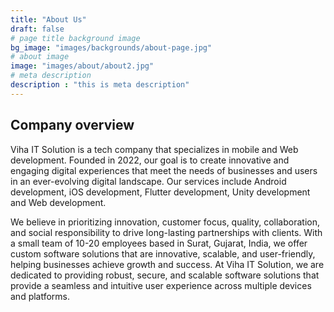```yaml
---
title: "About Us"
draft: false
# page title background image
bg_image: "images/backgrounds/about-page.jpg"
# about image
image: "images/about/about2.jpg"
# meta description
description : "this is meta description"
---
```


## Company overview

Viha IT Solution is a tech company that specializes in mobile and Web development. Founded in 2022, our goal is to create innovative and engaging digital experiences that meet the needs of businesses and users in an ever-evolving digital landscape. Our services include Android development, iOS development, Flutter development, Unity development and Web development.


We believe in prioritizing innovation, customer focus, quality, collaboration, and social responsibility to drive long-lasting partnerships with clients. With a small team of 10-20 employees based in Surat, Gujarat, India, we offer custom software solutions that are innovative, scalable, and user-friendly, helping businesses achieve growth and success. At Viha IT Solution, we are dedicated to providing robust, secure, and scalable software solutions that provide a seamless and intuitive user experience across multiple devices and platforms.

